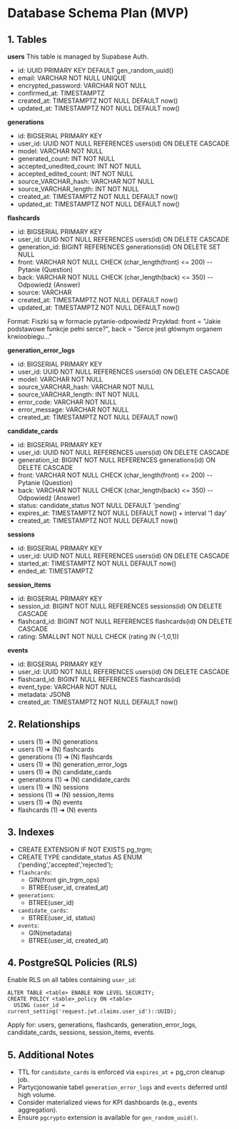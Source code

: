 # Database Schema Plan (MVP)

## 1. Tables

**users** 
This table is managed by Supabase Auth.
- id: UUID PRIMARY KEY DEFAULT gen_random_uuid()
- email: VARCHAR NOT NULL UNIQUE
- encrypted_password: VARCHAR NOT NULL
- confirmed_at: TIMESTAMPTZ
- created_at: TIMESTAMPTZ NOT NULL DEFAULT now()
- updated_at: TIMESTAMPTZ NOT NULL DEFAULT now()

**generations**
- id: BIGSERIAL PRIMARY KEY
- user_id: UUID NOT NULL REFERENCES users(id) ON DELETE CASCADE
- model: VARCHAR NOT NULL
- generated_count: INT NOT NULL
- accepted_unedited_count: INT NOT NULL
- accepted_edited_count: INT NOT NULL
- source_VARCHAR_hash: VARCHAR NOT NULL
- source_VARCHAR_length: INT NOT NULL
- created_at: TIMESTAMPTZ NOT NULL DEFAULT now()
- updated_at: TIMESTAMPTZ NOT NULL DEFAULT now()

**flashcards**
- id: BIGSERIAL PRIMARY KEY
- user_id: UUID NOT NULL REFERENCES users(id) ON DELETE CASCADE
- generation_id: BIGINT REFERENCES generations(id) ON DELETE SET NULL
- front: VARCHAR NOT NULL CHECK (char_length(front) <= 200) -- Pytanie (Question)
- back: VARCHAR NOT NULL CHECK (char_length(back) <= 350) -- Odpowiedź (Answer)
- source: VARCHAR
- created_at: TIMESTAMPTZ NOT NULL DEFAULT now()
- updated_at: TIMESTAMPTZ NOT NULL DEFAULT now()

Format: Fiszki są w formacie pytanie-odpowiedź
Przykład: front = "Jakie podstawowe funkcje pełni serce?", back = "Serce jest głównym organem krwioobiegu..."

**generation_error_logs**
- id: BIGSERIAL PRIMARY KEY
- user_id: UUID NOT NULL REFERENCES users(id) ON DELETE CASCADE
- model: VARCHAR NOT NULL
- source_VARCHAR_hash: VARCHAR NOT NULL
- source_VARCHAR_length: INT NOT NULL
- error_code: VARCHAR NOT NULL
- error_message: VARCHAR NOT NULL
- created_at: TIMESTAMPTZ NOT NULL DEFAULT now()

**candidate_cards**
- id: BIGSERIAL PRIMARY KEY
- user_id: UUID NOT NULL REFERENCES users(id) ON DELETE CASCADE
- generation_id: BIGINT NOT NULL REFERENCES generations(id) ON DELETE CASCADE
- front: VARCHAR NOT NULL CHECK (char_length(front) <= 200) -- Pytanie (Question)
- back: VARCHAR NOT NULL CHECK (char_length(back) <= 350) -- Odpowiedź (Answer)
- status: candidate_status NOT NULL DEFAULT 'pending'
- expires_at: TIMESTAMPTZ NOT NULL DEFAULT now() + interval '1 day'
- created_at: TIMESTAMPTZ NOT NULL DEFAULT now()

**sessions**
- id: BIGSERIAL PRIMARY KEY
- user_id: UUID NOT NULL REFERENCES users(id) ON DELETE CASCADE
- started_at: TIMESTAMPTZ NOT NULL DEFAULT now()
- ended_at: TIMESTAMPTZ

**session_items**
- id: BIGSERIAL PRIMARY KEY
- session_id: BIGINT NOT NULL REFERENCES sessions(id) ON DELETE CASCADE
- flashcard_id: BIGINT NOT NULL REFERENCES flashcards(id) ON DELETE CASCADE
- rating: SMALLINT NOT NULL CHECK (rating IN (-1,0,1))

**events**
- id: BIGSERIAL PRIMARY KEY
- user_id: UUID NOT NULL REFERENCES users(id) ON DELETE CASCADE
- flashcard_id: BIGINT NULL REFERENCES flashcards(id)
- event_type: VARCHAR NOT NULL
- metadata: JSONB
- created_at: TIMESTAMPTZ NOT NULL DEFAULT now()

## 2. Relationships

- users (1) ➔ (N) generations
- users (1) ➔ (N) flashcards
- generations (1) ➔ (N) flashcards
- users (1) ➔ (N) generation_error_logs
- users (1) ➔ (N) candidate_cards
- generations (1) ➔ (N) candidate_cards
- users (1) ➔ (N) sessions
- sessions (1) ➔ (N) session_items
- users (1) ➔ (N) events
- flashcards (1) ➔ (N) events

## 3. Indexes

- CREATE EXTENSION IF NOT EXISTS pg_trgm;
- CREATE TYPE candidate_status AS ENUM ('pending','accepted','rejected');
- `flashcards`:
  - GIN(front gin_trgm_ops)
  - BTREE(user_id, created_at)
- `generations`:
  - BTREE(user_id)
- `candidate_cards`:
  - BTREE(user_id, status)
- `events`:
  - GIN(metadata)
  - BTREE(user_id, created_at)

## 4. PostgreSQL Policies (RLS)

Enable RLS on all tables containing `user_id`:
```
ALTER TABLE <table> ENABLE ROW LEVEL SECURITY;
CREATE POLICY <table>_policy ON <table>
  USING (user_id = current_setting('request.jwt.claims.user_id')::UUID);
```
Apply for: users, generations, flashcards, generation_error_logs, candidate_cards, sessions, session_items, events.

## 5. Additional Notes

- TTL for `candidate_cards` is enforced via `expires_at` + pg_cron cleanup job.
- Partycjonowanie tabel `generation_error_logs` and `events` deferred until high volume.
- Consider materialized views for KPI dashboards (e.g., events aggregation).
- Ensure `pgcrypto` extension is available for `gen_random_uuid()`.
